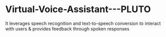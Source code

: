 # Virtual-Voice-Assistant---PLUTO
It leverages speech recognition and text-to-speech conversion to interact with users &amp; provides feedback through spoken responses
